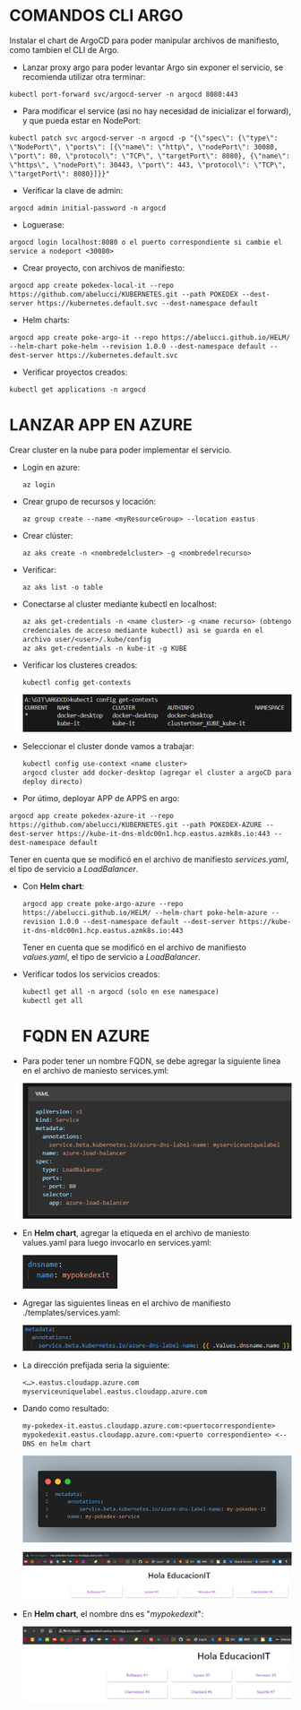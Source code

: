 # **COMANDOS CLI ARGO**

Instalar el chart de ArgoCD para poder manipular archivos de manifiesto, como tambien el CLI de Argo.

* Lanzar proxy argo para poder levantar Argo sin exponer el servicio, se recomienda utilizar otra terminar:

```
kubectl port-forward svc/argocd-server -n argocd 8080:443
```

* Para modificar el service (asi no hay necesidad de inicializar el forward), y que pueda estar en NodePort:

```
kubectl patch svc argocd-server -n argocd -p "{\"spec\": {\"type\": \"NodePort\", \"ports\": [{\"name\": \"http\", \"nodePort\": 30080, \"port\": 80, \"protocol\": \"TCP\", \"targetPort\": 8080}, {\"name\": \"https\", \"nodePort\": 30443, \"port\": 443, \"protocol\": \"TCP\", \"targetPort\": 8080}]}}"
```

* Verificar la clave de admin:

```
argocd admin initial-password -n argocd
```

* Loguerase:

```
argocd login localhost:8080 o el puerto correspondiente si cambie el service a nodeport <30080>
```

* Crear proyecto, con archivos de manifiesto:

```
argocd app create pokedex-local-it --repo https://github.com/abelucci/KUBERNETES.git --path POKEDEX --dest-server https://kubernetes.default.svc --dest-namespace default
```

* Helm charts:

```
argocd app create poke-argo-it --repo https://abelucci.github.io/HELM/ --helm-chart poke-helm --revision 1.0.0 --dest-namespace default --dest-server https://kubernetes.default.svc

```

* Verificar proyectos creados:

```
kubectl get applications -n argocd
```

# **LANZAR APP EN AZURE**

Crear cluster en la nube para poder implementar el servicio.

* Login en azure:

  ```
  az login
  ```
* Crear grupo de recursos y locación:

  ```
  az group create --name <myResourceGroup> --location eastus
  ```
* Crear clúster:

  ```
  az aks create -n <nombredelcluster> -g <nombredelrecurso>
  ```
* Verificar:

  ```
  az aks list -o table
  ```
* Conectarse al cluster mediante kubectl en localhost:

  ```
  az aks get-credentials -n <name cluster> -g <name recurso> (obtengo credenciales de acceso mediante kubectl) asi se guarda en el archivo user/<user>/.kube/config
  az aks get-credentials -n kube-it -g KUBE
  ```
* Verificar los clusteres creados:

  ```
  kubectl config get-contexts
  ```

  ![1715779830400.png](./images/1715779830400.png)
* Seleccionar el cluster donde vamos a trabajar:

  ```
  kubectl config use-context <name cluster>
  argocd cluster add docker-desktop (agregar el cluster a argoCD para deploy directo)
  ```
* Por útimo, deployar APP de APPS en argo:

```
argocd app create pokedex-azure-it --repo https://github.com/abelucci/KUBERNETES.git --path POKEDEX-AZURE --dest-server https://kube-it-dns-mldc00n1.hcp.eastus.azmk8s.io:443 --dest-namespace default
```

Tener en cuenta que se modificó en el archivo de manifiesto *services.yaml*, el tipo de servicio a *LoadBalancer*.

* Con **Helm chart**:

  ```
  argocd app create poke-argo-azure --repo https://abelucci.github.io/HELM/ --helm-chart poke-helm-azure --revision 1.0.0 --dest-namespace default --dest-server https://kube-it-dns-mldc00n1.hcp.eastus.azmk8s.io:443
  ```
  Tener en cuenta que se modificó en el archivo de manifiesto *values.yaml*, el tipo de servicio a *LoadBalancer*.
* Verificar todos los servicios creados:

  ```
  kubectl get all -n argocd (solo en ese namespace)
  kubectl get all
  ```
  # **FQDN EN AZURE**
* Para poder tener un nombre FQDN, se debe agregar la siguiente linea en el archivo de maniesto services.yml:

  ![1715785677345.png](./images/1715785677345.png)
* En **Helm chart**, agregar la etiqueda en el archivo de maniesto values.yaml para luego invocarlo en services.yaml:

  ![1715873855224.png](./images/1715873855224.png)
* Agregar las siguientes lineas en el archivo de manifiesto ./templates/services.yaml:

  ![1715871372212.png](./images/1715871372212.png)
* La dirección prefijada seria la siguiente:

  ```
  <…>.eastus.cloudapp.azure.com
  myserviceuniquelabel.eastus.cloudapp.azure.com

  ```
* Dando como resultado:

  ```
  my-pokedex-it.eastus.cloudapp.azure.com:<puertocorrespondiente>
  mypokedexit.eastus.cloudapp.azure.com:<puerto correspondiente> <-- DNS en helm chart
  ```
  ![1715785774095.png](./images/1715785774095.png)

  ![1715785774095.png](./images/1715785317936.png)
* En **Helm chart**, el nombre dns es "*mypokedexit*":

  ![1715873971326.png](./images/1715873971326.png)
